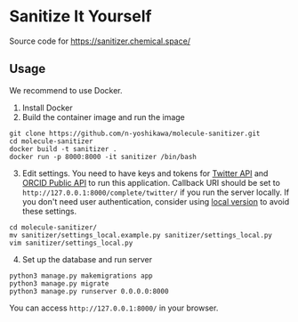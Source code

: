 # Sanitize It Yourself
Source code for https://sanitizer.chemical.space/

## Usage
We recommend to use Docker.

1. Install Docker
2. Build the container image and run the image

```
git clone https://github.com/n-yoshikawa/molecule-sanitizer.git
cd molecule-sanitizer
docker build -t sanitizer .
docker run -p 8000:8000 -it sanitizer /bin/bash
```

3. Edit settings. You need to have keys and tokens for [Twitter API](https://developer.twitter.com/en/docs/authentication/oauth-1-0a) and [ORCID Public API](https://info.orcid.org/documentation/features/public-api/#easy-faq-2606) to run this application.  Callback URI should be set to `http://127.0.0.1:8000/complete/twitter/` if you run the server locally. If you don't need user authentication, consider using [local version](https://github.com/n-yoshikawa/molecule-sanitizer/tree/local) to avoid these settings.

```
cd molecule-sanitizer/
mv sanitizer/settings_local.example.py sanitizer/settings_local.py 
vim sanitizer/settings_local.py
```

4. Set up the database and run server
 
```
python3 manage.py makemigrations app
python3 manage.py migrate
python3 manage.py runserver 0.0.0.0:8000
```

You can access `http://127.0.0.1:8000/` in your browser.
